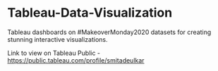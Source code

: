 # Tableau-Data-Visualization

Tableau dashboards on #MakeoverMonday2020 datasets for creating stunning interactive visualizations.

Link to view on Tableau Public - https://public.tableau.com/profile/smitadeulkar
